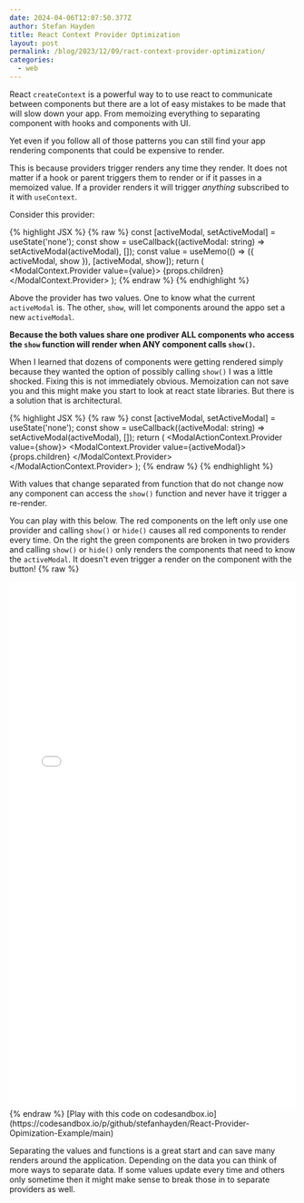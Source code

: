 ```yaml
---
date: 2024-04-06T12:07:50.377Z
author: Stefan Hayden
title: React Context Provider Optimization
layout: post
permalink: /blog/2023/12/09/ract-context-provider-optimization/
categories:
  - web
---
```


React `createContext` is a powerful way to to use react to communicate between components
but there are a lot of easy mistakes to be made that will slow down your app. From
memoizing everything to separating component with hooks and components with UI. 

Yet even if you follow all of those patterns you can still find your app rendering 
components that could be expensive to render.

This is because providers trigger renders any time they render. It does not matter if a hook or 
parent triggers them to render or if it passes in a memoized value. If a provider
renders it will trigger *anything* subscribed to it with `useContext`.

Consider this provider:

{% highlight JSX %}
{% raw %}
  const [activeModal, setActiveModal] = useState<string>('none');
  const show = useCallback((activeModal: string) => setActiveModal(activeModal), []);
  const value = useMemo(() => ({ activeModal, show }), [activeModal, show]);
  return (
  <ModalContext.Provider value={value}>
    {props.children}
  </ModalContext.Provider>
  );
{% endraw %}
{% endhighlight %}

Above the provider has two values. One to know what the current `activeModal` is. 
The other, `show`, will let components around the appo set a new `activeModal`.

**Because the both values share one prodiver ALL components who access the `show` function will render when ANY component calls `show()`.**

When I learned that dozens of components were getting rendered simply because they 
wanted the option of possibly calling `show()` I was a little shocked.
Fixing this is not immediately obvious. Memoization can not save you and this might 
make you start to look at react state libraries. But there is a solution that is architectural.


{% highlight JSX %}
{% raw %}
  const [activeModal, setActiveModal] = useState<string>('none');
  const show = useCallback((activeModal: string) => setActiveModal(activeModal), []);
  return (
  <ModalActionContext.Provider value={show}>
    <ModalContext.Provider value={activeModal}>
      {props.children}
    </ModalContext.Provider>
  </ModalActionContext.Provider>
  );
{% endraw %}
{% endhighlight %}

With values that change separated from function that do not change now any component can access the `show()`
function and never have it trigger a re-render.

You can play with this below. The red components on the left only use one provider and calling 
`show()` or `hide()` causes all red components to render every time. On the right the green components are 
broken in two providers and calling `show()` or `hide()` only renders the components that need to know the `activeModal`.
It doesn't even trigger a render on the component with the button!
{% raw %}
<iframe src="/react/React-Provider-Opimization-Example/" height="930" width="100%" frameborder="0"></iframe>
{% endraw %}
[Play with this code on codesandbox.io](https://codesandbox.io/p/github/stefanhayden/React-Provider-Opimization-Example/main)

Separating the values and functions is a great start and can save many renders around the application. 
Depending on the data you can think of more ways to separate data. If some values update every time 
and others only sometime then it might make sense to break those in to separate providers as well.
